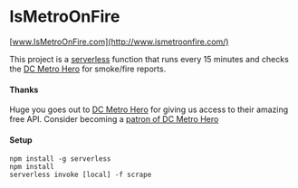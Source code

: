 IsMetroOnFire
=============

[www.IsMetroOnFire.com](http://www.ismetroonfire.com/)

This project is a [serverless](https://serverless.com) function that runs every 15 minutes and checks the [DC Metro Hero](https://dcmetrohero.com/) for smoke/fire reports. 

#### Thanks
Huge you goes out to [DC Metro Hero](https://dcmetrohero.com/) for giving us access to their amazing free API. Consider becoming a [patron of DC Metro Hero](https://www.patreon.com/metrohero)

#### Setup
```
npm install -g serverless
npm install
serverless invoke [local] -f scrape
```
